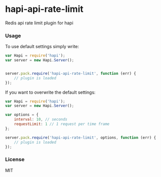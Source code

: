 # hapi-api-rate-limit

Redis api rate limit plugin for hapi

### Usage

To use default settings simply write:

```javascript
var Hapi = require('hapi');
var server = new Hapi.Server();


server.pack.require('hapi-api-rate-limit', function (err) {
	// plugin is loaded
});

```

If you want to overwrite the default settings:

```javascript
var Hapi = require('hapi');
var server = new Hapi.Server();

var options = {
	interval: 10, // seconds
	requestLimit: 1 // 1 request per time frame
};

server.pack.require('hapi-api-rate-limit', options, function (err) {
	// plugin is loaded
});

```

### License

MIT
